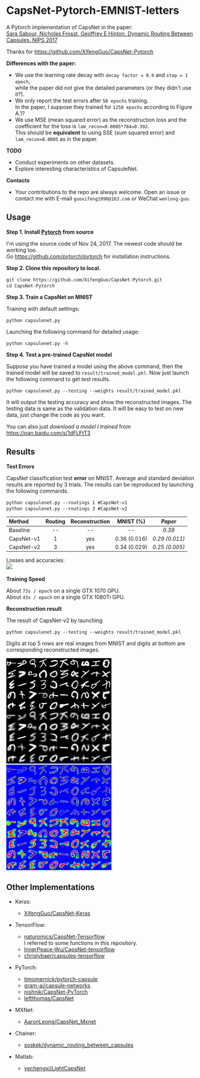 # CapsNet-Pytorch-EMNIST-letters

A Pytorch implementation of CapsNet in the paper:   
[Sara Sabour, Nicholas Frosst, Geoffrey E Hinton. Dynamic Routing Between Capsules. NIPS 2017](https://arxiv.org/abs/1710.09829)   

Thanks for https://github.com/XifengGuo/CapsNet-Pytorch
 
**Differences with the paper:**   
- We use the learning rate decay with `decay factor = 0.9` and `step = 1 epoch`,    
while the paper did not give the detailed parameters (or they didn't use it?).
- We only report the test errors after `50 epochs` training.   
In the paper, I suppose they trained for `1250 epochs` according to Figure A.1?
- We use MSE (mean squared error) as the reconstruction loss and 
the coefficient for the loss is `lam_recon=0.0005*784=0.392`.   
This should be **equivalent** to using SSE (sum squared error) and `lam_recon=0.0005` as in the paper.


**TODO**
- Conduct experiments on other datasets. 
- Explore interesting characteristics of CapsuleNet.

**Contacts**
- Your contributions to the repo are always welcome. 
Open an issue or contact me with E-mail `guoxifeng1990@163.com` or WeChat `wenlong-guo`.


## Usage

**Step 1.
Install [Pytorch](https://github.com/pytorch/pytorch) from source**

I'm using the source code of Nov 24, 2017. The newest code should be working too.   
Go https://github.com/pytorch/pytorch for installation instructions.

**Step 2. Clone this repository to local.**
```
git clone https://github.com/XifengGuo/CapsNet-Pytorch.git
cd CapsNet-Pytorch
```

**Step 3. Train a CapsNet on MNIST**  

Training with default settings:
```
python capsulenet.py
```

Launching the following command for detailed usage:
```
python capsulenet.py -h
``` 

**Step 4. Test a pre-trained CapsNet model**

Suppose you have trained a model using the above command, then the trained model will be
saved to `result/trained_model.pkl`. Now just launch the following command to get test results.
```
python capsulenet.py --testing --weights result/trained_model.pkl
```
It will output the testing accuracy and show the reconstructed images.
The testing data is same as the validation data. It will be easy to test on new data, 
just change the code as you want.

You can also just *download a model I trained* from 
https://pan.baidu.com/s/1dFLFtT3


## Results

**Test Errors**   

CapsNet classification test **error** on MNIST. Average and standard deviation results are
reported by 3 trials. The results can be reproduced by launching the following commands.   
 ```
 python capsulenet.py --routings 1 #CapsNet-v1   
 python capsulenet.py --routings 3 #CapsNet-v2
```
   Method     |   Routing   |   Reconstruction  |  MNIST (%)  |  *Paper*    
   :---------|:------:|:---:|:----:|:----:
   Baseline |  -- | -- | --             | *0.39* 
   CapsNet-v1  |  1 | yes | 0.36 (0.016)| *0.29 (0.011)*
   CapsNet-v2  |  3 | yes| 0.34 (0.029) | *0.25 (0.005)*
   
Losses and accuracies:   
![](result/log.png)


**Training Speed**  

About `73s / epoch` on a single GTX 1070 GPU.   
About `43s / epoch` on a single GTX 1080Ti GPU.         

**Reconstruction result**  

The result of CapsNet-v2 by launching   
```
python capsulenet.py --testing --weights result/trained_model.pkl
```
Digits at top 5 rows are real images from MNIST and 
digits at bottom are corresponding reconstructed images.

![](result/real_and_recon.png)![](result/real_and_recon_color.png)


## Other Implementations
- Keras:   
  - [XifengGuo/CapsNet-Keras](https://github.com/XifengGuo/CapsNet-Keras)   
  
- TensorFlow:
  - [naturomics/CapsNet-Tensorflow](https://github.com/naturomics/CapsNet-Tensorflow.git)   
  I referred to some functions in this repository.
  - [InnerPeace-Wu/CapsNet-tensorflow](https://github.com/InnerPeace-Wu/CapsNet-tensorflow)   
  - [chrislybaer/capsules-tensorflow](https://github.com/chrislybaer/capsules-tensorflow)

- PyTorch:
  - [timomernick/pytorch-capsule](https://github.com/timomernick/pytorch-capsule)
  - [gram-ai/capsule-networks](https://github.com/gram-ai/capsule-networks)
  - [nishnik/CapsNet-PyTorch](https://github.com/nishnik/CapsNet-PyTorch.git)
  - [leftthomas/CapsNet](https://github.com/leftthomas/CapsNet)
  
- MXNet:
  - [AaronLeong/CapsNet_Mxnet](https://github.com/AaronLeong/CapsNet_Mxnet)
  
- Chainer:
  - [soskek/dynamic_routing_between_capsules](https://github.com/soskek/dynamic_routing_between_capsules)

- Matlab:
  - [yechengxi/LightCapsNet](https://github.com/yechengxi/LightCapsNet)
